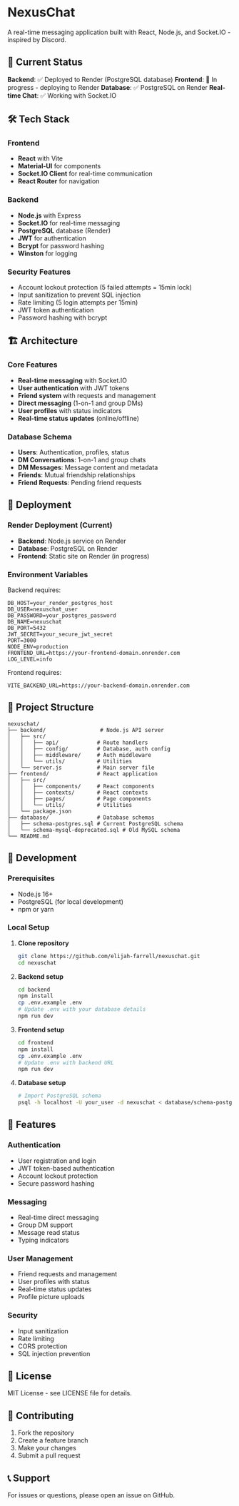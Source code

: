 # NexusChat

A real-time messaging application built with React, Node.js, and Socket.IO - inspired by Discord.

## 🚀 Current Status

**Backend**: ✅ Deployed to Render (PostgreSQL database)
**Frontend**: 🔄 In progress - deploying to Render
**Database**: ✅ PostgreSQL on Render
**Real-time Chat**: ✅ Working with Socket.IO

## 🛠️ Tech Stack

### Frontend
- **React** with Vite
- **Material-UI** for components
- **Socket.IO Client** for real-time communication
- **React Router** for navigation

### Backend
- **Node.js** with Express
- **Socket.IO** for real-time messaging
- **PostgreSQL** database (Render)
- **JWT** for authentication
- **Bcrypt** for password hashing
- **Winston** for logging

### Security Features
- Account lockout protection (5 failed attempts = 15min lock)
- Input sanitization to prevent SQL injection
- Rate limiting (5 login attempts per 15min)
- JWT token authentication
- Password hashing with bcrypt

## 🏗️ Architecture

### Core Features
- **Real-time messaging** with Socket.IO
- **User authentication** with JWT tokens
- **Friend system** with requests and management
- **Direct messaging** (1-on-1 and group DMs)
- **User profiles** with status indicators
- **Real-time status updates** (online/offline)

### Database Schema
- **Users**: Authentication, profiles, status
- **DM Conversations**: 1-on-1 and group chats
- **DM Messages**: Message content and metadata
- **Friends**: Mutual friendship relationships
- **Friend Requests**: Pending friend requests

## 🚀 Deployment

### Render Deployment (Current)
- **Backend**: Node.js service on Render
- **Database**: PostgreSQL on Render
- **Frontend**: Static site on Render (in progress)

### Environment Variables
Backend requires:
```
DB_HOST=your_render_postgres_host
DB_USER=nexuschat_user
DB_PASSWORD=your_postgres_password
DB_NAME=nexuschat
DB_PORT=5432
JWT_SECRET=your_secure_jwt_secret
PORT=3000
NODE_ENV=production
FRONTEND_URL=https://your-frontend-domain.onrender.com
LOG_LEVEL=info
```

Frontend requires:
```
VITE_BACKEND_URL=https://your-backend-domain.onrender.com
```

## 📁 Project Structure

```
nexuschat/
├── backend/                 # Node.js API server
│   ├── src/
│   │   ├── api/            # Route handlers
│   │   ├── config/         # Database, auth config
│   │   ├── middleware/     # Auth middleware
│   │   └── utils/          # Utilities
│   └── server.js           # Main server file
├── frontend/               # React application
│   ├── src/
│   │   ├── components/     # React components
│   │   ├── contexts/       # React contexts
│   │   ├── pages/          # Page components
│   │   └── utils/          # Utilities
│   └── package.json
├── database/               # Database schemas
│   ├── schema-postgres.sql # Current PostgreSQL schema
│   └── schema-mysql-deprecated.sql # Old MySQL schema
└── README.md
```

## 🔧 Development

### Prerequisites
- Node.js 16+
- PostgreSQL (for local development)
- npm or yarn

### Local Setup
1. **Clone repository**
   ```bash
   git clone https://github.com/elijah-farrell/nexuschat.git
   cd nexuschat
   ```

2. **Backend setup**
   ```bash
   cd backend
   npm install
   cp .env.example .env
   # Update .env with your database details
   npm run dev
   ```

3. **Frontend setup**
   ```bash
   cd frontend
   npm install
   cp .env.example .env
   # Update .env with backend URL
   npm run dev
   ```

4. **Database setup**
   ```bash
   # Import PostgreSQL schema
   psql -h localhost -U your_user -d nexuschat < database/schema-postgres.sql
   ```

## 🎯 Features

### Authentication
- User registration and login
- JWT token-based authentication
- Account lockout protection
- Secure password hashing

### Messaging
- Real-time direct messaging
- Group DM support
- Message read status
- Typing indicators

### User Management
- Friend requests and management
- User profiles with status
- Real-time status updates
- Profile picture uploads

### Security
- Input sanitization
- Rate limiting
- CORS protection
- SQL injection prevention

## 📝 License

MIT License - see LICENSE file for details.

## 🤝 Contributing

1. Fork the repository
2. Create a feature branch
3. Make your changes
4. Submit a pull request

## 📞 Support

For issues or questions, please open an issue on GitHub.
